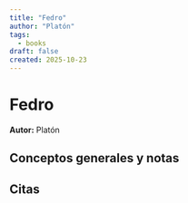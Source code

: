 ```yaml
---
title: "Fedro"
author: "Platón"
tags:
  - books
draft: false
created: 2025-10-23
---
```


# Fedro

**Autor:** Platón


## Conceptos generales y notas



## Citas

